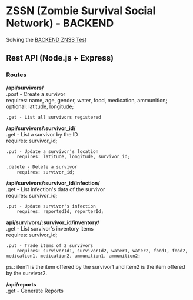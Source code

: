 # ZSSN (Zombie Survival Social Network)  - BACKEND  

Solving the [BACKEND ZNSS Test](https://gist.github.com/akitaonrails/711b5553533d1a14364907bbcdbee677)   

## Rest API (Node.js + Express)  
### Routes  

**/api/survivors/**  
    .post - Create a survivor  
        requires: name, age, gender, water, food, medication, ammunition;  
        optional: latitude, longitude;  

    .get - List all survivors registered  


**/api/survivors/:survivor_id/**    
    .get - List a survivor by the ID     
        requires: survivor_id;     

    .put - Update a survivor's location    
        requires: latitude, longitude, survivor_id;    

    .delete - Delete a survivor    
        requires: survivor_id;  


**/api/survivors/:survivor_id/infection/**     
    .get - List infection's data of the survivor     
        requires: survivor_id;    

    .put - Update survivor's infection     
        requires: reportedId, reporterId;    

**api/survivors/:survivor_id/inventory/**    
    .get - List survivor's inventory items    
        requires: survivor_id;    

    .put - Trade items of 2 survivors    
        requires: survivorId1, survivorId2, water1, water2, food1, food2, medication1, medication2, ammunition1, ammunition2;    

ps.: item1 is the item offered by the survivor1 and item2 is the item offered by the survivor2.    


**/api/reports**    
    .get - Generate Reports    

